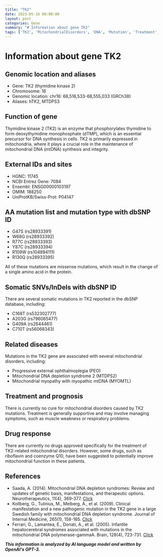 ```yaml
---
title: "TK2"
date: 2023-05-16 00:00:00
layout: post
categories: Gene
summary: "# Information about gene TK2"
tags: ['TK2', 'MitochondrialDisorders', 'DNA', 'Mutation', 'Treatment', 'DrugResponse', 'GeneticInformation', 'GenomicLocation']
---
```


# Information about gene TK2

## Genomic location and aliases

- Gene: TK2 (thymidine kinase 2)
- Chromosome: 16
- Genomic location: chr16: 68,516,533-68,555,033 (GRCh38)
- Aliases: hTK2, MTDPS3

## Function of gene

Thymidine kinase 2 (TK2) is an enzyme that phosphorylates thymidine to form deoxythymidine monophosphate (dTMP), which is an essential precursor for DNA synthesis in cells. TK2 is primarily expressed in mitochondria, where it plays a crucial role in the maintenance of mitochondrial DNA (mtDNA) synthesis and integrity.

## External IDs and sites

- HGNC: 11745
- NCBI Entrez Gene: 7084
- Ensembl: ENSG00000103197
- OMIM: 188250
- UniProtKB/Swiss-Prot: P04147

## AA mutation list and mutation type with dbSNP ID

- G47S (rs28933391)
- W68G (rs28933392)
- R77C (rs28933393)
- Y87C (rs28933394)
- R109W (rs104894111)
- R130Q (rs28933395)

All of these mutations are missense mutations, which result in the change of a single amino acid in the protein.

## Somatic SNVs/InDels with dbSNP ID

There are several somatic mutations in TK2 reported in the dbSNP database, including:

- C168T (rs532302777)
- A203G (rs796065477)
- G409A (rs2644461)
- C710T (rs56068343)

## Related diseases

Mutations in the TK2 gene are associated with several mitochondrial disorders, including:

- Progressive external ophthalmoplegia (PEO)
- Mitochondrial DNA depletion syndrome 2 (MTDPS2)
- Mitochondrial myopathy with myopathic mtDNA (MYOMTL)

## Treatment and prognosis

There is currently no cure for mitochondrial disorders caused by TK2 mutations. Treatment is generally supportive and may involve managing symptoms, such as muscle weakness or respiratory problems.

## Drug response

There are currently no drugs approved specifically for the treatment of TK2-related mitochondrial disorders. However, some drugs, such as riboflavin and coenzyme Q10, have been suggested to potentially improve mitochondrial function in these patients.

## References

- Saada, A. (2014). Mitochondrial DNA depletion syndromes: Review and updates of genetic basis, manifestations, and therapeutic options. Neurotherapeutics, 11(4), 369-377. [Click](https://doi.org/10.1007/s13311-014-0277-2)
- Kollberg, G., Tulinius, M., Melberg, A., et al. (2009). Clinical manifestation and a new pathogenic mutation in the TK2 gene in a large Swedish family with mitochondrial DNA depletion syndrome. Journal of Internal Medicine, 265(1), 158-165. [Click](https://doi.org/10.1111/j.1365-2796.2008.02041.x)
- Ferrari, G., Lamantea, E., Donati, A., et al. (2005). Infantile hepatocerebral syndromes associated with mutations in the mitochondrial DNA polymerase-gammaA. Brain, 128(4), 723-731. [Click](https://doi.org/10.1093/brain/awh416)

**_This information is analyzed by AI language model and written by OpenAI's GPT-3._**
